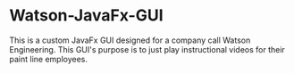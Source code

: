 # Watson-JavaFx-GUI
This is a custom JavaFx GUI designed for a company call Watson Engineering. This GUI's purpose is to just play instructional videos for their paint line employees. 
